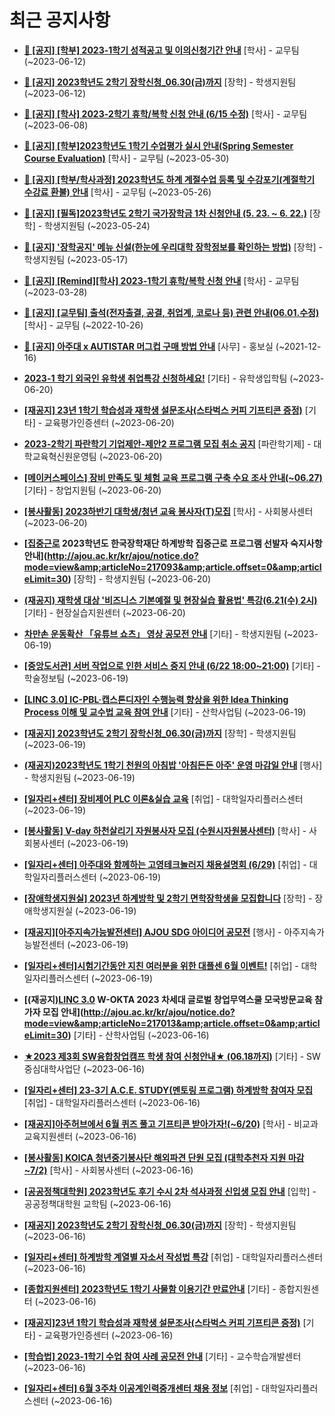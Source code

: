 # 최근 공지사항

* **[📌 [공지] [학부] 2023-1학기 성적공고 및 이의신청기간 안내](http://ajou.ac.kr/kr/ajou/notice.do?mode=view&amp;articleNo=215750&amp;article.offset=0&amp;articleLimit=30)**
 [학사] - 교무팀 (~2023-06-12)

* **[📌 [공지] 2023학년도 2학기 장학신청_06.30(금)까지](http://ajou.ac.kr/kr/ajou/notice.do?mode=view&amp;articleNo=215687&amp;article.offset=0&amp;articleLimit=30)**
 [장학] - 학생지원팀 (~2023-06-12)

* **[📌 [공지] [학사] 2023-2학기 휴학/복학 신청 안내 (6/15 수정)](http://ajou.ac.kr/kr/ajou/notice.do?mode=view&amp;articleNo=215587&amp;article.offset=0&amp;articleLimit=30)**
 [학사] - 교무팀 (~2023-06-08)

* **[📌 [공지] [학부]2023학년도 1학기 수업평가 실시 안내(Spring Semester Course Evaluation)](http://ajou.ac.kr/kr/ajou/notice.do?mode=view&amp;articleNo=215232&amp;article.offset=0&amp;articleLimit=30)**
 [학사] - 교무팀 (~2023-05-30)

* **[📌 [공지] [학부/학사과정] 2023학년도 하계 계절수업 등록 및 수강포기(계절학기 수강료 환불) 안내](http://ajou.ac.kr/kr/ajou/notice.do?mode=view&amp;articleNo=215210&amp;article.offset=0&amp;articleLimit=30)**
 [학사] - 교무팀 (~2023-05-26)

* **[📌 [공지] [필독]2023학년도 2학기 국가장학금 1차 신청안내 (5. 23. ~ 6. 22.)](http://ajou.ac.kr/kr/ajou/notice.do?mode=view&amp;articleNo=215084&amp;article.offset=0&amp;articleLimit=30)**
 [장학] - 학생지원팀 (~2023-05-24)

* **[📌 [공지] &#x27;장학공지&#x27; 메뉴 신설(한눈에 우리대학 장학정보를 확인하는 방법)](http://ajou.ac.kr/kr/ajou/notice.do?mode=view&amp;articleNo=214764&amp;article.offset=0&amp;articleLimit=30)**
 [장학] - 학생지원팀 (~2023-05-17)

* **[📌 [공지] [Remind][학사] 2023-1학기 휴학/복학 신청 안내](http://ajou.ac.kr/kr/ajou/notice.do?mode=view&amp;articleNo=212711&amp;article.offset=0&amp;articleLimit=30)**
 [학사] - 교무팀 (~2023-03-28)

* **[📌 [공지] [교무팀] 출석(전자출결, 공결, 취업계, 코로나 등) 관련 안내(06.01.수정)](http://ajou.ac.kr/kr/ajou/notice.do?mode=view&amp;articleNo=205552&amp;article.offset=0&amp;articleLimit=30)**
 [학사] - 교무팀 (~2022-10-26)

* **[📌 [공지] 아주대 x AUTISTAR 머그컵 구매 방법 안내](http://ajou.ac.kr/kr/ajou/notice.do?mode=view&amp;articleNo=147976&amp;article.offset=0&amp;articleLimit=30)**
 [사무] - 홍보실 (~2021-12-16)

* **[2023-1 학기 외국인 유학생 취업특강 신청하세요!](http://ajou.ac.kr/kr/ajou/notice.do?mode=view&amp;articleNo=217127&amp;article.offset=0&amp;articleLimit=30)**
 [기타] - 유학생입학팀 (~2023-06-20)

* **[[재공지] 23년 1학기 학습성과 재학생 설문조사(스타벅스 커피 기프티콘 증정)](http://ajou.ac.kr/kr/ajou/notice.do?mode=view&amp;articleNo=217112&amp;article.offset=0&amp;articleLimit=30)**
 [기타] - 교육평가인증센터 (~2023-06-20)

* **[2023-2학기 파란학기 기업제안-제안2 프로그램 모집 취소 공지](http://ajou.ac.kr/kr/ajou/notice.do?mode=view&amp;articleNo=217103&amp;article.offset=0&amp;articleLimit=30)**
 [파란학기제] - 대학교육혁신원운영팀 (~2023-06-20)

* **[[메이커스페이스] 장비 만족도 및 체험 교육 프로그램 구축 수요 조사 안내(~06.27)](http://ajou.ac.kr/kr/ajou/notice.do?mode=view&amp;articleNo=217101&amp;article.offset=0&amp;articleLimit=30)**
 [기타] - 창업지원팀 (~2023-06-20)

* **[[봉사활동] 2023하반기 대학생/청년 교육 봉사자(T)모집](http://ajou.ac.kr/kr/ajou/notice.do?mode=view&amp;articleNo=217095&amp;article.offset=0&amp;articleLimit=30)**
 [학사] - 사회봉사센터 (~2023-06-20)

* **[[집중근로](필독) 2023학년도 한국장학재단 하계방학 집중근로 프로그램 선발자 숙지사항 안내](http://ajou.ac.kr/kr/ajou/notice.do?mode=view&amp;articleNo=217093&amp;article.offset=0&amp;articleLimit=30)**
 [장학] - 학생지원팀 (~2023-06-20)

* **[(재공지) 재학생 대상 &#x27;비즈니스 기본예절 및 현장실습 활용법&#x27; 특강(6.21(수) 2시)](http://ajou.ac.kr/kr/ajou/notice.do?mode=view&amp;articleNo=217091&amp;article.offset=0&amp;articleLimit=30)**
 [기타] - 현장실습지원센터 (~2023-06-20)

* **[차만손 운동확산 「유튜브 쇼츠」 영상 공모전 안내](http://ajou.ac.kr/kr/ajou/notice.do?mode=view&amp;articleNo=217081&amp;article.offset=0&amp;articleLimit=30)**
 [기타] - 학생지원팀 (~2023-06-19)

* **[[중앙도서관] 서버 작업으로 인한 서비스 중지 안내 (6/22 18:00~21:00)](http://ajou.ac.kr/kr/ajou/notice.do?mode=view&amp;articleNo=217079&amp;article.offset=0&amp;articleLimit=30)**
 [기타] - 학술정보팀 (~2023-06-19)

* **[[LINC 3.0] IC-PBL·캡스톤디자인 수행능력 향상을 위한 Idea Thinking Process 이해 및 교수법 교육 참여 안내](http://ajou.ac.kr/kr/ajou/notice.do?mode=view&amp;articleNo=217060&amp;article.offset=0&amp;articleLimit=30)**
 [기타] - 산학사업팀 (~2023-06-19)

* **[[재공지] 2023학년도 2학기 장학신청_06.30(금)까지](http://ajou.ac.kr/kr/ajou/notice.do?mode=view&amp;articleNo=217056&amp;article.offset=0&amp;articleLimit=30)**
 [장학] - 학생지원팀 (~2023-06-19)

* **[(재공지)2023학년도 1학기 천원의 아침밥 &#x27;아침든든 아주&#x27; 운영 마감일 안내](http://ajou.ac.kr/kr/ajou/notice.do?mode=view&amp;articleNo=217050&amp;article.offset=0&amp;articleLimit=30)**
 [행사] - 학생지원팀 (~2023-06-19)

* **[[일자리+센터] 장비제어 PLC 이론&amp;실습 교육](http://ajou.ac.kr/kr/ajou/notice.do?mode=view&amp;articleNo=217045&amp;article.offset=0&amp;articleLimit=30)**
 [취업] - 대학일자리플러스센터 (~2023-06-19)

* **[[봉사활동] V-day 하천살리기 자원봉사자 모집 (수원시자원봉사센터)](http://ajou.ac.kr/kr/ajou/notice.do?mode=view&amp;articleNo=217042&amp;article.offset=0&amp;articleLimit=30)**
 [학사] - 사회봉사센터 (~2023-06-19)

* **[[일자리+센터] 아주대와 함께하는 고영테크놀러지 채용설명회 (6/29)](http://ajou.ac.kr/kr/ajou/notice.do?mode=view&amp;articleNo=217041&amp;article.offset=0&amp;articleLimit=30)**
 [취업] - 대학일자리플러스센터 (~2023-06-19)

* **[[장애학생지원실] 2023년 하계방학 및 2학기 면학장학생을 모집합니다](http://ajou.ac.kr/kr/ajou/notice.do?mode=view&amp;articleNo=217037&amp;article.offset=0&amp;articleLimit=30)**
 [장학] - 장애학생지원실 (~2023-06-19)

* **[[재공지][아주지속가능발전센터] AJOU SDG 아이디어 공모전](http://ajou.ac.kr/kr/ajou/notice.do?mode=view&amp;articleNo=217033&amp;article.offset=0&amp;articleLimit=30)**
 [행사] - 아주지속가능발전센터 (~2023-06-19)

* **[[일자리+센터]시험기간동안 지친 여러분을 위한 대플센 6월 이벤트!](http://ajou.ac.kr/kr/ajou/notice.do?mode=view&amp;articleNo=217029&amp;article.offset=0&amp;articleLimit=30)**
 [취업] - 대학일자리플러스센터 (~2023-06-19)

* **[(재공지)[LINC 3.0](전액무료) W-OKTA 2023 차세대 글로벌 창업무역스쿨 모국방문교육 참가자 모집 안내](http://ajou.ac.kr/kr/ajou/notice.do?mode=view&amp;articleNo=217013&amp;article.offset=0&amp;articleLimit=30)**
 [기타] - 산학사업팀 (~2023-06-16)

* **[★2023 제3회 SW융합창업캠프 학생 참여 신청안내★ (06.18까지)](http://ajou.ac.kr/kr/ajou/notice.do?mode=view&amp;articleNo=217012&amp;article.offset=0&amp;articleLimit=30)**
 [기타] - SW중심대학사업단 (~2023-06-16)

* **[[일자리+센터] 23-3기 A.C.E. STUDY(멘토링 프로그램) 하계방학 참여자 모집](http://ajou.ac.kr/kr/ajou/notice.do?mode=view&amp;articleNo=217011&amp;article.offset=0&amp;articleLimit=30)**
 [취업] - 대학일자리플러스센터 (~2023-06-16)

* **[[재공지]아주허브에서 6월 퀴즈 풀고 기프티콘 받아가자!(~6/20)](http://ajou.ac.kr/kr/ajou/notice.do?mode=view&amp;articleNo=217007&amp;article.offset=0&amp;articleLimit=30)**
 [학사] - 비교과교육지원센터 (~2023-06-16)

* **[[봉사활동] KOICA 청년중기봉사단 해외파견 단원 모집 (대학추천자 지원 마감 ~7/2)](http://ajou.ac.kr/kr/ajou/notice.do?mode=view&amp;articleNo=216994&amp;article.offset=0&amp;articleLimit=30)**
 [학사] - 사회봉사센터 (~2023-06-16)

* **[[공공정책대학원] 2023학년도 후기 수시 2차 석사과정 신입생 모집 안내](http://ajou.ac.kr/kr/ajou/notice.do?mode=view&amp;articleNo=216993&amp;article.offset=0&amp;articleLimit=30)**
 [입학] - 공공정책대학원 교학팀 (~2023-06-16)

* **[[재공지] 2023학년도 2학기 장학신청_06.30(금)까지](http://ajou.ac.kr/kr/ajou/notice.do?mode=view&amp;articleNo=216989&amp;article.offset=0&amp;articleLimit=30)**
 [장학] - 학생지원팀 (~2023-06-16)

* **[[일자리+센터] 하계방학 계열별 자소서 작성법 특강](http://ajou.ac.kr/kr/ajou/notice.do?mode=view&amp;articleNo=216987&amp;article.offset=0&amp;articleLimit=30)**
 [취업] - 대학일자리플러스센터 (~2023-06-16)

* **[[종합지원센터] 2023학년도 1학기 사물함 이용기간 만료안내](http://ajou.ac.kr/kr/ajou/notice.do?mode=view&amp;articleNo=216986&amp;article.offset=0&amp;articleLimit=30)**
 [기타] - 종합지원센터 (~2023-06-16)

* **[[재공지]23년 1학기 학습성과 재학생 설문조사(스타벅스 커피 기프티콘 증정)](http://ajou.ac.kr/kr/ajou/notice.do?mode=view&amp;articleNo=216973&amp;article.offset=0&amp;articleLimit=30)**
 [기타] - 교육평가인증센터 (~2023-06-16)

* **[[학습법] 2023-1학기 수업 참여 사례 공모전 안내](http://ajou.ac.kr/kr/ajou/notice.do?mode=view&amp;articleNo=216972&amp;article.offset=0&amp;articleLimit=30)**
 [기타] - 교수학습개발센터 (~2023-06-16)

* **[[일자리+센터] 6월 3주차 이공계인력중개센터 채용 정보](http://ajou.ac.kr/kr/ajou/notice.do?mode=view&amp;articleNo=216971&amp;article.offset=0&amp;articleLimit=30)**
 [취업] - 대학일자리플러스센터 (~2023-06-16)
